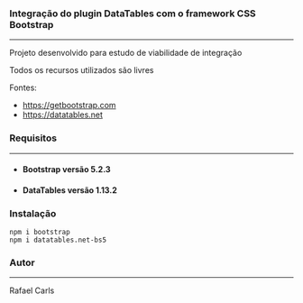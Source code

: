 ### **Integração do plugin DataTables com o framework CSS Bootstrap**

---

Projeto desenvolvido para estudo de viabilidade de integração

Todos os recursos utilizados são livres

Fontes:

- https://getbootstrap.com
- https://datatables.net

### **Requisitos**

---

- #### Bootstrap versão 5.2.3
- #### DataTables versão 1.13.2

### **Instalação**

    npm i bootstrap
    npm i datatables.net-bs5

### **Autor**

---

Rafael Carls
